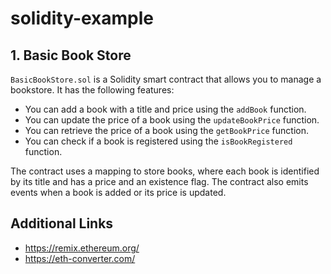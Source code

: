 # solidity-example

## 1. Basic Book Store

`BasicBookStore.sol` is a Solidity smart contract that allows you to manage a bookstore. It has the following features:

- You can add a book with a title and price using the `addBook` function.
- You can update the price of a book using the `updateBookPrice` function.
- You can retrieve the price of a book using the `getBookPrice` function.
- You can check if a book is registered using the `isBookRegistered` function.

The contract uses a mapping to store books, where each book is identified by its title and has a price and an existence flag. The contract also emits events when a book is added or its price is updated.

## Additional Links

- https://remix.ethereum.org/
- https://eth-converter.com/
